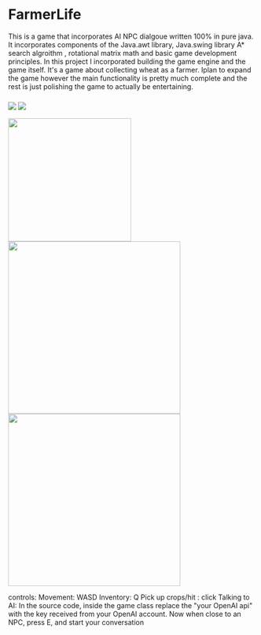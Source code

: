 # FarmerLife
This is a game that incorporates AI NPC dialgoue written 100% in pure java.
It incorporates components of the Java.awt library, Java.swing library A\* search algroithm , rotational matrix math and basic game development principles.
In this project I incorporated building the game engine and the game itself.
It's a game about collecting wheat as a farmer. Iplan to expand the game however the main functionality is pretty much complete and the rest is just polishing the game to actually be entertaining.
###



[<img src="https://img.shields.io/bitbucket/issues/Jkm036/FarmerLife?style=plastic"/>](https://github.com/Jkm036/FarmerLife)
[<img src="https://img.shields.io/github/commit-activity/w/Jkm036/FarmerLife?style=plastic"/>](https://github.com/Jkm036/FarmerLife)



<img src="https://github.com/Jkm036/FarmerLife/assets/93635097/a561603c-e0a5-4020-b935-8223de978650" width="250"/>

<img src= "https://github.com/Jkm036/FarmerLife/assets/93635097/feb64fb9-de06-4e82-bf4e-f96dff368b47" width= "350"/>

<img src= "https://github.com/Jkm036/FarmerLife/assets/93635097/71bcd95f-e090-4698-a5ef-fccc4f4809c6" width = "350"/>


controls:
Movement: WASD
Inventory: Q
Pick up crops/hit : click
Talking to AI:
In the source code, inside the game class replace the "your OpenAI api" with the key received from your OpenAI account. Now when close to an NPC, press E, and start your conversation
